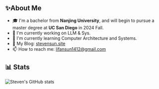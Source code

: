 ## ✨About Me
- 🎓 I'm a bachelor from **Nanjing University**, and will begin to pursue a master degree at **UC San Diego** in 2024 Fall.
- 🔭 I'm currently working on LLM & Sys.
- 🌱 I'm currently learning Computer Architecture and Systems.
- 📔 My Blog: [stevensun.site](https://stevensun.site)
- 📫 How to reach me: lifansun1412@gmail.com

## 📊 Stats
![Steven's GitHub stats](https://github-readme-stats.vercel.app/api?username=tiebreaker4869&show_icons=true&theme=radical)
